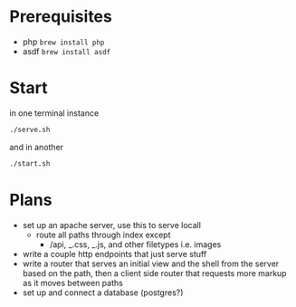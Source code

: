 # Prerequisites

- php `brew install php`
- asdf `brew install asdf`

# Start

in one terminal instance

```sh
./serve.sh
```

and in another

```sh
./start.sh
```

# Plans

- set up an apache server, use this to serve locall
  - route all paths through index except
    - /api, _.css, _.js, and other filetypes i.e. images
- write a couple http endpoints that just serve stuff
- write a router that serves an initial view and the shell from the server based on the path, then a client side router that requests more markup as it moves between paths
- set up and connect a database (postgres?)
